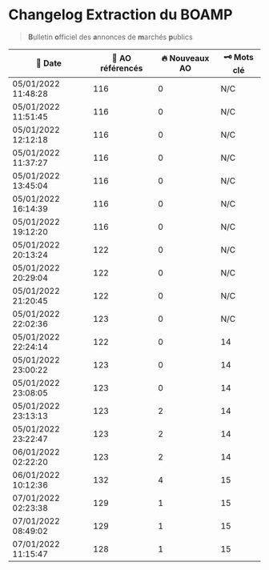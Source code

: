 # Changelog Extraction du BOAMP
> **B**ulletin **o**fficiel des **a**nnonces de **m**archés **p**ublics

| 📅 Date | 📝 AO référencés | 🔥 Nouveaux AO | 🗝 Mots clé |
|---|---|---|---|
|05/01/2022 11:48:28 | 116 | 0| N/C |
|05/01/2022 11:51:45 | 116 | 0| N/C |
|05/01/2022 12:12:18 | 116 | 0| N/C | 
|05/01/2022 11:37:27 | 116 | 0| N/C | 
|05/01/2022 13:45:04 | 116 | 0| N/C | 
|05/01/2022 16:14:39 | 116 | 0| N/C | 
|05/01/2022 19:12:20 | 116 | 0| N/C | 
|05/01/2022 20:13:24 | 122 | 0| N/C | 
|05/01/2022 20:29:04 | 122 | 0| N/C | 
|05/01/2022 21:20:45 | 122 | 0| N/C | 
|05/01/2022 22:02:36 | 123 | 0| N/C | 
|05/01/2022 22:24:14 | 122 | 0| 14|
|05/01/2022 23:00:22 | 123 | 0| 14|
|05/01/2022 23:08:05 | 123 | 0| 14|
|05/01/2022 23:13:13 | 123 | 2| 14|
|05/01/2022 23:22:47 | 123 | 2| 14|
|06/01/2022 02:22:20 | 123 | 2| 14|
|06/01/2022 10:12:36 | 132 | 4| 15|
|07/01/2022 02:23:38 | 129 | 1| 15|
|07/01/2022 08:49:02 | 129 | 1| 15|
|07/01/2022 11:15:47 | 128 | 1| 15|
